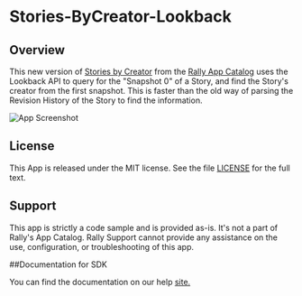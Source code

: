 Stories-ByCreator-Lookback
=========================

## Overview
This new version of [Stories by Creator](https://help.rallydev.com/stories-creator) from the [Rally App Catalog](https://github.com/RallyApps/app-catalog) uses the Lookback API to query for the "Snapshot 0" of a Story, and find the Story's creator from the first snapshot. This is faster than the old way of parsing the Revision History of the Story to find the information.

![App Screenshot](https://raw.githubusercontent.com/markwilliams970/Stories-ByCreator-Lookback/master/images/screenshot1.png)

## License

This App is released under the MIT license.  See the file [LICENSE](./LICENSE) for the full text.

## Support
This app is strictly a code sample and is provided as-is. It's not a part of Rally's App Catalog. Rally Support cannot provide any assistance on the use, configuration, or troubleshooting of this app.

##Documentation for SDK

You can find the documentation on our help [site.](https://help.rallydev.com/apps/2.0rc3/doc/)
